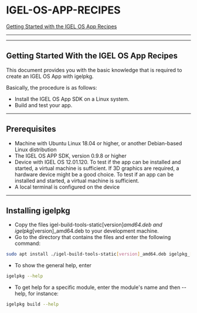 # IGEL-OS-APP-RECIPES

[Getting Started with the IGEL OS App Recipes](utils/Getting-Started-with-the-IGEL-OS-App-Recipes.pdf)

-----

-----

## Getting Started With the IGEL OS App Recipes

This document provides you with the basic knowledge that is required to create an IGEL OS App with igelpkg.

Basically, the procedure is as follows:

- Install the IGEL OS App SDK on a Linux system.
- Build and test your app.

-----

## Prerequisites

- Machine with Ubuntu Linux 18.04 or higher, or another Debian-based Linux distribution
- The IGEL OS APP SDK, version 0.9.8 or higher
- Device with IGEL OS 12.01.120. To test if the app can be installed and started, a virtual machine is sufficient. If 3D graphics are required, a hardware device might be a good choice. To test if an app can be installed and started, a virtual machine is sufficient.
- A local terminal is configured on the device

-----

## Installing igelpkg

- Copy the files igel-build-tools-static[version]_amd64.deb and igelpkg_[version]_amd64.deb to your development machine.
- Go to the directory that contains the files and enter the following command:

```bash linenums="1"
sudo apt install ./igel-build-tools-static[version]_amd64.deb igelpkg_[version]_amd64.deb
```

- To show the general help, enter

```bash linenums="1"
igelpkg --help
```

- To get help for a specific module, enter the module's name and then --help, for instance:

```bash linenums="1"
igelpkg build --help
```